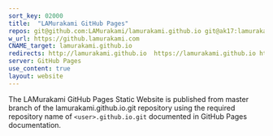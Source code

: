 ```yaml
---
sort_key: 02000
title:  "LAMurakami GitHub Pages"
repos: git@github.com:LAMurakami/lamurakami.github.io git@ak17:lamurakami.github.io
w_url: https://github.lamurakami.com
CNAME_target: lamurakami.github.io
redirects: http://lamurakami.github.io  https://lamurakami.github.io http://github.lamurakami.com
server: GitHub Pages
use_content: true
layout: website
---
```


The LAMurakami GitHub Pages Static Website is published from master branch of the lamurakami.github.io.git repository using the required repository name of `<user>.github.io.git` documented in GitHub Pages documentation.
